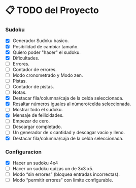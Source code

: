 # 📋 TODO del Proyecto

### Sudoku

- [x] Generador Sudoku basico.
- [x] Posibilidad de cambiar tamaño.
- [x] Quiero poder "hacer" el sudoku.
- [x] Dificultades.
- [ ] Errores.
- [ ] Contador de errores.
- [ ] Modo cronometrado y Modo zen.
- [ ] Pistas.
- [ ] Contador de pistas.
- [ ] Notas.
- [x] Destacar fila/columna/caja de la celda seleccionada.
- [x] Resaltar números iguales al número/celda seleccionada.
- [ ] Mostrar todo el sudoku.
- [x] Mensaje de feilicidades.
- [ ] Empezar de cero.
- [ ] Descargar completado.
- [ ] Un generador de x cantidad y descagar vacio y lleno.
- [x] Destacar fila/columna/caja de la celda seleccionada.

### Configuracion

- [x] Hacer un sudoku 4x4
- [ ] Hacer un sudoku quizas un de 3x3 x5.
- [ ] Modo “sin errores” (bloquea entradas incorrectas).
- [ ] Modo “permitir errores” con límite configurable.
